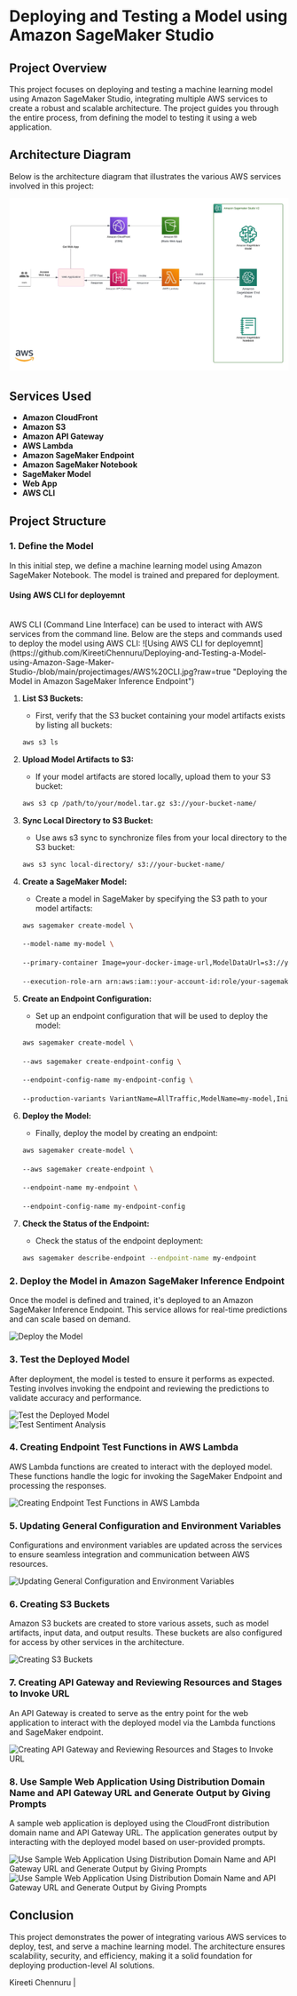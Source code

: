 # Deploying and Testing a Model using Amazon SageMaker Studio

## Project Overview

This project focuses on deploying and testing a machine learning model using Amazon SageMaker Studio, integrating multiple AWS services to create a robust and scalable architecture. The project guides you through the entire process, from defining the model to testing it using a web application.

## Architecture Diagram

Below is the architecture diagram that illustrates the various AWS services involved in this project:

![Cloud Architecture](https://github.com/KireetiChennuru/Deploying-and-Testing-a-Model-using-Amazon-Sage-Maker-Studio-/blob/main/projectimages/Cloud%20Architecture.jpeg?raw=true)

## Services Used

- **Amazon CloudFront**
- **Amazon S3**
- **Amazon API Gateway**
- **AWS Lambda**
- **Amazon SageMaker Endpoint**
- **Amazon SageMaker Notebook**
- **SageMaker Model**
- **Web App**
- **AWS CLI**

## Project Structure

### 1. Define the Model

In this initial step, we define a machine learning model using Amazon SageMaker Notebook. The model is trained and prepared for deployment.

#### **Using AWS CLI for deployemnt**
<br>
AWS CLI (Command Line Interface) can be used to interact with AWS services from the command line. Below are the steps and commands used to deploy the model using AWS CLI:
![Using AWS CLI for deployemnt](https://github.com/KireetiChennuru/Deploying-and-Testing-a-Model-using-Amazon-Sage-Maker-Studio-/blob/main/projectimages/AWS%20CLI.jpg?raw=true "Deploying the Model in Amazon SageMaker Inference Endpoint")


1. **List S3 Buckets:**
   - First, verify that the S3 bucket containing your model artifacts exists by listing all buckets:
   ```bash
   aws s3 ls
2. **Upload Model Artifacts to S3:**
   - If your model artifacts are stored locally, upload them to your S3 bucket:
   ```bash
   aws s3 cp /path/to/your/model.tar.gz s3://your-bucket-name/

3. **Sync Local Directory to S3 Bucket:**
   - Use aws s3 sync to synchronize files from your local directory to the S3 bucket:
   ```bash
   aws s3 sync local-directory/ s3://your-bucket-name/
   
4. **Create a SageMaker Model:**
   - Create a model in SageMaker by specifying the S3 path to your model artifacts:
    ```bash  
   aws sagemaker create-model \
    
   --model-name my-model \
     
   --primary-container Image=your-docker-image-url,ModelDataUrl=s3://your-bucket-name/model.tar.gz \
     
   --execution-role-arn arn:aws:iam::your-account-id:role/your-sagemaker-role

6. **Create an Endpoint Configuration:**
   - Set up an endpoint configuration that will be used to deploy the model:
   ```bash  
   aws sagemaker create-model \
    
   --aws sagemaker create-endpoint-config \
     
   --endpoint-config-name my-endpoint-config \
     
   --production-variants VariantName=AllTraffic,ModelName=my-model,InitialInstanceCount=1,InstanceType=ml.m4.xlarge


6. **Deploy the Model:**
   - Finally, deploy the model by creating an endpoint:
     
   ```bash  
   aws sagemaker create-model \
    
   --aws sagemaker create-endpoint \
     
   --endpoint-name my-endpoint \
     
   --endpoint-config-name my-endpoint-config


7. **Check the Status of the Endpoint:**
   - Check the status of the endpoint deployment:
     
   ```bash  
   aws sagemaker describe-endpoint --endpoint-name my-endpoint


### 2. Deploy the Model in Amazon SageMaker Inference Endpoint

Once the model is defined and trained, it's deployed to an Amazon SageMaker Inference Endpoint. This service allows for real-time predictions and can scale based on demand.

![Deploy the Model](https://raw.githubusercontent.com/KireetiChennuru/Deploying-and-Testing-a-Model-using-Amazon-Sage-Maker-Studio-/main/projectimages/Deploy%20the%20model%20in%20Amazon%20SageMaker%20Inference%20Endpoint.jpg "Deploying the Model in Amazon SageMaker Inference Endpoint")

### 3. Test the Deployed Model

After deployment, the model is tested to ensure it performs as expected. Testing involves invoking the endpoint and reviewing the predictions to validate accuracy and performance.

![Test the Deployed Model](https://github.com/KireetiChennuru/Deploying-and-Testing-a-Model-using-Amazon-Sage-Maker-Studio-/blob/main/projectimages/Test%20Code%20Generation%20and%20Sentence%20Completion.jpg?raw=true "Deploying the Model in Amazon SageMaker Inference Endpoint")
<br>
![Test Sentiment Analysis](https://github.com/KireetiChennuru/Deploying-and-Testing-a-Model-using-Amazon-Sage-Maker-Studio-/blob/main/projectimages/Test%20Sentiment%20Analysis.jpg?raw=true "Deploying the Model in Amazon SageMaker Inference Endpoint")

### 4. Creating Endpoint Test Functions in AWS Lambda

AWS Lambda functions are created to interact with the deployed model. These functions handle the logic for invoking the SageMaker Endpoint and processing the responses.

![Creating Endpoint Test Functions in AWS Lambda](https://github.com/KireetiChennuru/Deploying-and-Testing-a-Model-using-Amazon-Sage-Maker-Studio-/blob/main/projectimages/Lambda%20-%20End_Point_TestFunction.jpg?raw=true "Deploying the Model in Amazon SageMaker Inference Endpoint")

### 5. Updating General Configuration and Environment Variables

Configurations and environment variables are updated across the services to ensure seamless integration and communication between AWS resources.

![Updating General Configuration and Environment Variables](https://github.com/KireetiChennuru/Deploying-and-Testing-a-Model-using-Amazon-Sage-Maker-Studio-/blob/main/projectimages/Updated%20Configuration%20and%20Environment%20variables.jpg?raw=true "Deploying the Model in Amazon SageMaker Inference Endpoint")

### 6. Creating S3 Buckets

Amazon S3 buckets are created to store various assets, such as model artifacts, input data, and output results. These buckets are also configured for access by other services in the architecture.

![Creating S3 Buckets](https://github.com/KireetiChennuru/Deploying-and-Testing-a-Model-using-Amazon-Sage-Maker-Studio-/blob/main/projectimages/S3-Bucket.jpg?raw=true "Deploying the Model in Amazon SageMaker Inference Endpoint")


### 7. Creating API Gateway and Reviewing Resources and Stages to Invoke URL

An API Gateway is created to serve as the entry point for the web application to interact with the deployed model via the Lambda functions and SageMaker endpoint.

![Creating API Gateway and Reviewing Resources and Stages to Invoke URL](https://github.com/KireetiChennuru/Deploying-and-Testing-a-Model-using-Amazon-Sage-Maker-Studio-/blob/main/projectimages/API%20Gateway%20-%20POST%20-%20Method%20Execution.jpg?raw=true "Deploying the Model in Amazon SageMaker Inference Endpoint")
<br>

### 8. Use Sample Web Application Using Distribution Domain Name and API Gateway URL and Generate Output by Giving Prompts

A sample web application is deployed using the CloudFront distribution domain name and API Gateway URL. The application generates output by interacting with the deployed model based on user-provided prompts.

![Use Sample Web Application Using Distribution Domain Name and API Gateway URL and Generate Output by Giving Prompts](https://github.com/KireetiChennuru/Deploying-and-Testing-a-Model-using-Amazon-Sage-Maker-Studio-/blob/main/projectimages/AI%20Generated%20Output.jpg?raw=true "Deploying the Model in Amazon SageMaker Inference Endpoint")
<br>
![Use Sample Web Application Using Distribution Domain Name and API Gateway URL and Generate Output by Giving Prompts](https://github.com/KireetiChennuru/Deploying-and-Testing-a-Model-using-Amazon-Sage-Maker-Studio-/blob/main/projectimages/AI%20model%20output%20using%202nd%20Sagemaker%20Endpoint%20.jpg?raw=true "Deploying the Model in Amazon SageMaker Inference Endpoint")


## Conclusion

This project demonstrates the power of integrating various AWS services to deploy, test, and serve a machine learning model. The architecture ensures scalability, security, and efficiency, making it a solid foundation for deploying production-level AI solutions.



Kireeti Chennuru | 
